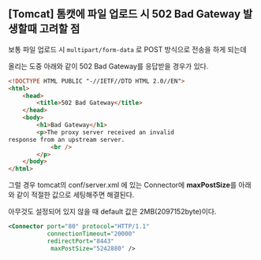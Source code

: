 ## [Tomcat] 톰캣에 파일 업로드 시 502 Bad Gateway 발생할때 고려할 점

보통 파일 업로드 시 `multipart/form-data` 로 POST 방식으로 전송을 하게 되는데 

올리는 도중 아래와 같이 502 Bad Gateway를 응답받을 경우가 있다. 

```html
<!DOCTYPE HTML PUBLIC "-//IETF//DTD HTML 2.0//EN">
<html>
    <head>
        <title>502 Bad Gateway</title>
    </head>
    <body>
        <h1>Bad Gateway</h1>
        <p>The proxy server received an invalid
response from an upstream server.
            <br />
        </p>
    </body>
</html>
```

그럴 경우 tomcat의 conf/server.xml 에 있는 Connector에 **maxPostSize**를 아래와 같이 적절한 값으로 세팅해주면 해결된다. 

아무것도 설정되어 있지 않을 때 default 값은 2MB(2097152byte)이다. 

```xml
<Connector port="80" protocol="HTTP/1.1"
           connectionTimeout="20000"
           redirectPort="8443"
            maxPostSize="5242880" />
```
